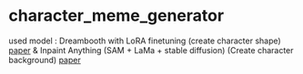 # character_meme_generator


used model : 
Dreambooth with LoRA finetuning (create character shape) [paper](https://arxiv.org/abs/2208.12242) & Inpaint Anything (SAM + LaMa + stable diffusion) (Create character background) [paper](https://arxiv.org/abs/2304.06790)

